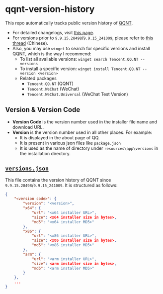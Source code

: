 # qqnt-version-history

This repo automatically tracks public version history of [QQNT](https://im.qq.com/pcqq/index.shtml).

- For detailed changelogs, visit [this page](https://im.qq.com/pcqq/support.html).
- For versions prior to `9.9.15.28498`/`9.9.15_241009`, please refer to [this thread](https://bbs.pcbeta.com/forum.php?mod=viewthread&tid=1969561) (Chinese).
- Also, you may use `winget` to search for specific versions and install QQNT, which is the way I recommend:
    - To list all available versions: `winget search Tencent.QQ.NT --versions`
    - To install a specific version: `winget install Tencent.QQ.NT --version <version>`
    - Related packages
        - `Tencent.QQ.NT` (QQNT)
        - `Tencent.WeChat` (WeChat)
        - `Tencent.WeChat.Universal` (WeChat Test Version)

## Version & Version Code

- **Version Code** is the version number used in the installer file name and download URL.
- **Version** is the version number used in all other places. For example:
    - It is displayed in the about page of QQ.
    - It is present in various json files like `package.json`
    - It is used as the name of directory under `resources\app\versions` in the installation directory.

## [`versions.json`](./versions.json)

This file contains the version history of QQNT since `9.9.15.28498`/`9.9.15_241009`. It is structured as follows:

```json
{
    "<version code>": {
        "version": "<version>",
        "x64": {
            "url": "<x64 installer URL>",
            "size": <x64 installer size in bytes>,
            "md5": "<x64 installer MD5>"
        },
        "x86": {
            "url": "<x86 installer URL>",
            "size": <x86 installer size in bytes>,
            "md5": "<x86 installer MD5>"
        },
        "arm": {
            "url": "<arm installer URL>",
            "size": <arm installer size in bytes>,
            "md5": "<arm installer MD5>"
        }
    },
    ...
}
```
